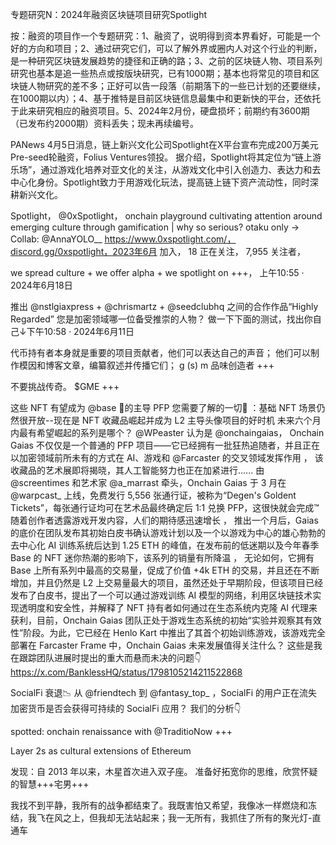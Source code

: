 专题研究N：2024年融资区块链项目研究Spotlight


按：融资的项目作一个专题研究：1、融资了，说明得到资本界看好，可能是一个好的方向和项目；2、通过研究它们，可以了解外界或圈内人对这个行业的判断，是一种研究区块链发展趋势的捷径和正确的路；3、之前的区块链人物、项目系列研究也基本是追一些热点或按版块研究，已有1000期；基本也将常见的项目和区块链人物研究的差不多；正好可以告一段落（前期落下的一些已计划的还要继续，在1000期以内）；4、基于推特是目前区块链信息最集中和更新快的平台，还依托于此来研究相应的融资项目。5、2024年2月份，硬盘损坏；前期约有3600期（已发布约2000期）资料丢失；现未再续编号。

PANews 4月5日消息，链上新兴文化公司Spotlight在X平台宣布完成200万美元Pre-seed轮融资，Folius Ventures领投。
据介绍，Spotlight将其定位为“链上游乐场”，通过游戏化培养对亚文化的关注，从游戏文化中引入创造力、表达力和去中心化身份。Spotlight致力于用游戏化玩法，提高链上链下资产流动性，同时深耕新兴文化。

Spotlight，
@0xSpotlight，
onchain playground cultivating attention around emerging culture through gamification | 
why so serious?
otaku only → 
Collab: 
@AnnaYOLO__
https://www.0xspotlight.com/，discord.gg/0xspotlight，2023年6月 加入，
18 正在关注，
7,955 关注者，


we spread culture +
we offer alpha +
we spotlight on +++，
上午10:55 · 2024年6月18日

推出
@nstlgiaxpress
 + 
@chrismartz
 + 
@seedclubhq
之间的合作作品“Highly Regarded”
您是加密领域哪一位备受推崇的人物？
做一下下面的测试，找出你自己↓下午10:58 · 2024年6月11日

代币持有者本身就是重要的项目贡献者，他们可以表达自己的声音；
他们可以制作模因和博客文章，编纂叙述并传播它们；
g (s) m 品味创造者 +++

不要挑战传奇。 $GME +++

这些 NFT 有望成为
@base
 🔵的主导 PFP
您需要了解的一切🧵 ：基础 NFT 场景仍然很开放--现在是 NFT 收藏品崛起并成为 L2 主导头像项目的好时机
未来六个月内最有希望崛起的系列是哪个？ 
@WPeaster
认为是
@onchaingaias，
Onchain Gaias 不仅仅是一个普通的 PFP 项目——它已经拥有一批狂热追随者，并且正在以加密领域前所未有的方式在 AI、游戏和
@Farcaster
的交叉领域发挥作用
，
该收藏品的艺术展即将揭晓，其人工智能努力也正在加紧进行......
由
@screentimes
和艺术家
@a_marrast
牵头，Onchain Gaias 于 3 月在
@warpcast_
上线，免费发行 5,556 张通行证，被称为“Degen's Goldent Tickets”，每张通行证均可在艺术品最终确定后 1:1 兑换 PFP，这很快就会完成™️随着创作者透露游戏开发内容，人们的期待感迅速增长
，
推出一个月后，Gaias 的底价在团队发布其初始白皮书确认游戏计划以及一个以游戏为中心的雄心勃勃的去中心化 AI 训练系统后达到 1.25 ETH 的峰值，在发布前的低迷期以及今年春季 Base 的 NFT 迷你热潮的影响下，该系列的销量有所降温
，
无论如何，它拥有 Base 上所有系列中最高的交易量，促成了价值 +4k ETH 的交易，并且还在不断增加，并且仍然是 L2 上交易量最大的项目，虽然还处于早期阶段，但该项目已经发布了白皮书，提出了一个可以通过游戏训练 AI 模型的网络，利用区块链技术实现透明度和安全性，并解释了 NFT 持有者如何通过在生态系统内克隆 AI 代理来获利，目前，Onchain Gaias 团队正处于游戏生态系统的初始“实验并观察其有效性”阶段。为此，它已经在 Henlo Kart 中推出了其首个初始训练游戏，该游戏完全部署在 Farcaster Frame 中，Onchain Gaias 未来发展值得关注什么？
这些是我在跟踪团队进展时提出的重大而悬而未决的问题👇
https://x.com/BanklessHQ/status/1798105214211522868

SocialFi 衰退📉
从
@friendtech
到
@fantasy_top_
 ，SocialFi 的用户正在流失
加密货币是否会获得可持续的 SocialFi 应用？
我们的分析👇

spotted: onchain renaissance with 
@TraditioNow
 +++

Layer 2s as cultural extensions of Ethereum

发现：自 2013 年以来，木星首次进入双子座。
准备好拓宽你的思维，欣赏怀疑的智慧+++宅男+++

我找不到平静，我所有的战争都结束了。我既害怕又希望，我像冰一样燃烧和冻结，我飞在风之上，但我却无法站起来；我一无所有，我抓住了所有的聚光灯-直通车
